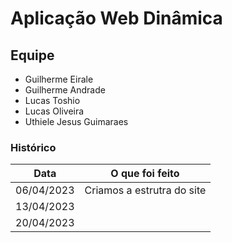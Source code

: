 # Aplicação Web Dinâmica

## Equipe

- Guilherme Eirale
- Guilherme Andrade
- Lucas Toshio
- Lucas Oliveira
- Uthiele Jesus Guimaraes

### Histórico

| Data       | O que foi feito |
|------------|-----------------|
| 06/04/2023 | Criamos a estrutra do site|
| 13/04/2023 | |
| 20/04/2023 | |
